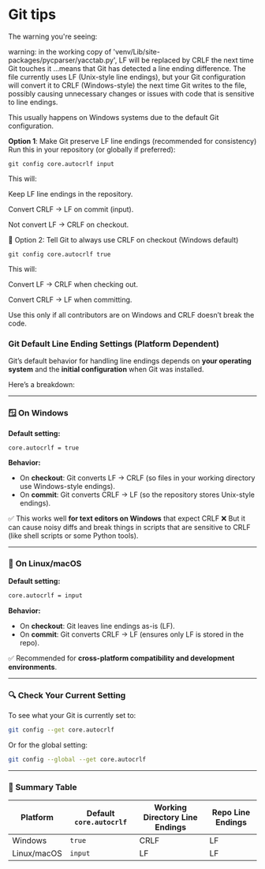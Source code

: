 # Git tips

The warning you're seeing:

warning: in the working copy of 'venv/Lib/site-packages/pycparser/yacctab.py', LF will be replaced by CRLF the next time Git touches it
...means that Git has detected a line ending difference. The file currently uses LF (Unix-style line endings), but your Git configuration will convert it to CRLF (Windows-style) the next time Git writes to the file, possibly causing unnecessary changes or issues with code that is sensitive to line endings.

This usually happens on Windows systems due to the default Git configuration.

**Option 1**: Make Git preserve LF line endings (recommended for consistency)
Run this in your repository (or globally if preferred):

```
git config core.autocrlf input
```

This will:

Keep LF line endings in the repository.

Convert CRLF → LF on commit (input).

Not convert LF → CRLF on checkout.

🔧 Option 2: Tell Git to always use CRLF on checkout (Windows default)

```
git config core.autocrlf true
```
This will:

Convert LF → CRLF when checking out.

Convert CRLF → LF when committing.

Use this only if all contributors are on Windows and CRLF doesn’t break the code.

### Git Default Line Ending Settings (Platform Dependent)

Git’s default behavior for handling line endings depends on **your operating system** and the **initial configuration** when Git was installed.

Here’s a breakdown:

---

### 🪟 **On Windows**

**Default setting:**

```bash
core.autocrlf = true
```

**Behavior:**

* On **checkout**: Git converts LF → CRLF (so files in your working directory use Windows-style endings).
* On **commit**: Git converts CRLF → LF (so the repository stores Unix-style endings).

✅ This works well **for text editors on Windows** that expect CRLF
❌ But it can cause noisy diffs and break things in scripts that are sensitive to CRLF (like shell scripts or some Python tools).

---

### 🐧 **On Linux/macOS**

**Default setting:**

```bash
core.autocrlf = input
```

**Behavior:**

* On **checkout**: Git leaves line endings as-is (LF).
* On **commit**: Git converts CRLF → LF (ensures only LF is stored in the repo).

✅ Recommended for **cross-platform compatibility and development environments**.

---

### 🔍 Check Your Current Setting

To see what your Git is currently set to:

```bash
git config --get core.autocrlf
```

Or for the global setting:

```bash
git config --global --get core.autocrlf
```

---

### 📌 Summary Table

| Platform    | Default `core.autocrlf` | Working Directory Line Endings | Repo Line Endings |
| ----------- | ----------------------- | ------------------------------ | ----------------- |
| Windows     | `true`                  | CRLF                           | LF                |
| Linux/macOS | `input`                 | LF                             | LF                |


